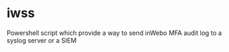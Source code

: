 # iwss
Powershell script which provide a way to send inWebo MFA audit log to a syslog server or a SIEM
